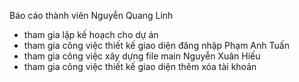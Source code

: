 Báo cáo thành viên
Nguyễn Quang Linh
+ tham gia lập kế hoạch cho dự án 
+ tham gia công việc thiết kế giao diện đăng nhập 
Phạm Anh Tuấn 
+ tham gia công việc xây dựng file main 
Nguyễn Xuân Hiếu 
+ tham gia công việc thiết kế giao diện thêm xóa tài khoản 
 